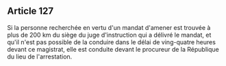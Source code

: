Article 127
----
Si la personne recherchée en vertu d'un mandat d'amener est trouvée à plus de
200 km du siège du juge d'instruction qui a délivré le mandat, et qu'il n'est
pas possible de la conduire dans le délai de ving-quatre heures devant ce
magistrat, elle est conduite devant le procureur de la République du lieu de
l'arrestation.
